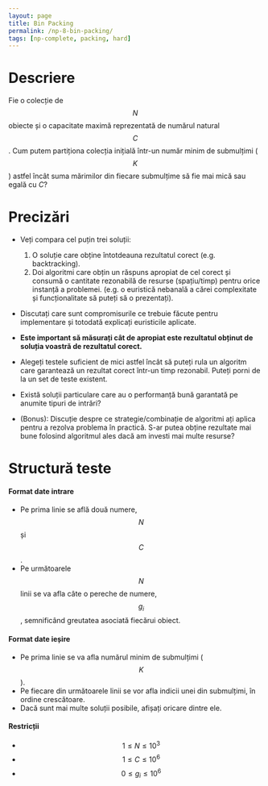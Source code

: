 ```yaml
---
layout: page
title: Bin Packing
permalink: /np-8-bin-packing/
tags: [np-complete, packing, hard]
---
```


# Descriere

Fie o colecție de $$N$$ obiecte și o capacitate maximă reprezentată de numărul natural $$C$$. Cum putem partiționa colecția inițială într-un număr minim de submulțimi ($$K$$) astfel încât suma mărimilor din fiecare submulțime să fie mai mică sau egală cu $C$?

# Precizări

- Veți compara cel puțin trei soluții:
    1. O soluție care obține întotdeauna rezultatul corect (e.g. backtracking).
    2. Doi algoritmi care obțin un răspuns apropiat de cel corect și consumă o cantitate rezonabilă de resurse (spațiu/timp) pentru orice instanță a problemei. (e.g. o euristică nebanală a cărei complexitate și funcționalitate să puteți să o prezentați).

- Discutați care sunt compromisurile ce trebuie făcute pentru implementare și totodată explicați euristicile aplicate.
- **Este important să măsurați cât de apropiat este rezultatul obținut de soluția voastră de rezultatul corect.**
- Alegeți testele suficient de mici astfel încât să puteți rula un algoritm care garantează un rezultat corect într-un timp rezonabil.
  Puteți porni de la un set de teste existent.

- Există soluții particulare care au o performanță bună garantată pe anumite tipuri de intrări?

- (Bonus): Discuție despre ce strategie/combinație de algoritmi ați aplica pentru a rezolva problema în practică.
  S-ar putea obține rezultate mai bune folosind algoritmul ales dacă am investi mai multe resurse?

# Structură teste

#### Format date intrare

- Pe prima linie se află două numere, $$N$$ și $$C$$.
- Pe următoarele $$N$$ linii se va afla câte o pereche de numere, $$g_i$$, semnificând greutatea asociată fiecărui obiect.

#### Format date ieșire

- Pe prima linie se va afla numărul minim de submulțimi ($$K$$).
- Pe fiecare din următoarele linii se vor afla indicii unei din submulțimi, în ordine crescătoare.
- Dacă sunt mai multe soluții posibile, afișați oricare dintre ele.

#### Restricții

- $$ 1 \leq N \leq 10^3$$
- $$ 1 \leq C \leq 10^6$$
- $$ 0 \leq g_i \leq 10^6$$
